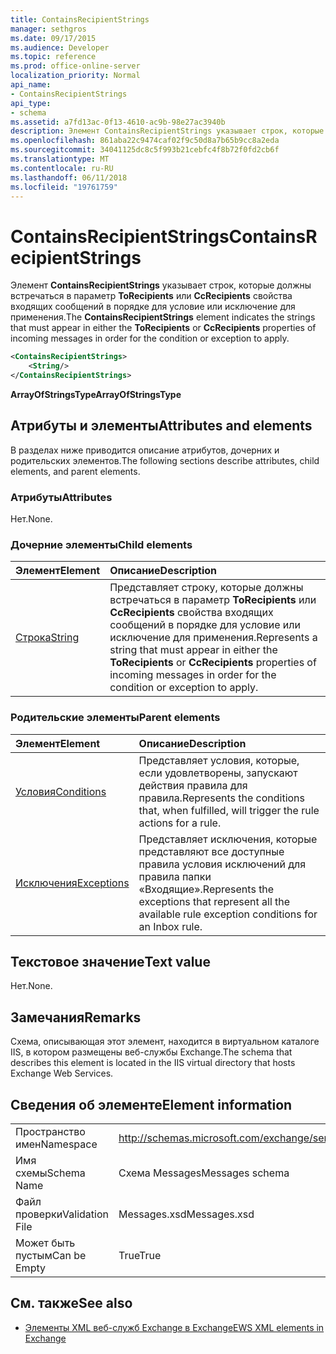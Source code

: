 ```yaml
---
title: ContainsRecipientStrings
manager: sethgros
ms.date: 09/17/2015
ms.audience: Developer
ms.topic: reference
ms.prod: office-online-server
localization_priority: Normal
api_name:
- ContainsRecipientStrings
api_type:
- schema
ms.assetid: a7fd13ac-0f13-4610-ac9b-98e27ac3940b
description: Элемент ContainsRecipientStrings указывает строк, которые должны встречаться в ToRecipients или CcRecipients свойства входящих сообщений в порядке для условие или исключение для применения.
ms.openlocfilehash: 861aba22c9474caf02f9c50d8a7b65b9cc8a2eda
ms.sourcegitcommit: 34041125dc8c5f993b21cebfc4f8b72f0fd2cb6f
ms.translationtype: MT
ms.contentlocale: ru-RU
ms.lasthandoff: 06/11/2018
ms.locfileid: "19761759"
---
```

# <a name="containsrecipientstrings"></a><span data-ttu-id="e1deb-103">ContainsRecipientStrings</span><span class="sxs-lookup"><span data-stu-id="e1deb-103">ContainsRecipientStrings</span></span>

<span data-ttu-id="e1deb-104">Элемент **ContainsRecipientStrings** указывает строк, которые должны встречаться в параметр **ToRecipients** или **CcRecipients** свойства входящих сообщений в порядке для условие или исключение для применения.</span><span class="sxs-lookup"><span data-stu-id="e1deb-104">The **ContainsRecipientStrings** element indicates the strings that must appear in either the **ToRecipients** or **CcRecipients** properties of incoming messages in order for the condition or exception to apply.</span></span> 
  
```XML
<ContainsRecipientStrings>
    <String/>
</ContainsRecipientStrings>
```

 <span data-ttu-id="e1deb-105">**ArrayOfStringsType**</span><span class="sxs-lookup"><span data-stu-id="e1deb-105">**ArrayOfStringsType**</span></span>
## <a name="attributes-and-elements"></a><span data-ttu-id="e1deb-106">Атрибуты и элементы</span><span class="sxs-lookup"><span data-stu-id="e1deb-106">Attributes and elements</span></span>

<span data-ttu-id="e1deb-107">В разделах ниже приводится описание атрибутов, дочерних и родительских элементов.</span><span class="sxs-lookup"><span data-stu-id="e1deb-107">The following sections describe attributes, child elements, and parent elements.</span></span>
  
### <a name="attributes"></a><span data-ttu-id="e1deb-108">Атрибуты</span><span class="sxs-lookup"><span data-stu-id="e1deb-108">Attributes</span></span>

<span data-ttu-id="e1deb-109">Нет.</span><span class="sxs-lookup"><span data-stu-id="e1deb-109">None.</span></span>
  
### <a name="child-elements"></a><span data-ttu-id="e1deb-110">Дочерние элементы</span><span class="sxs-lookup"><span data-stu-id="e1deb-110">Child elements</span></span>

|<span data-ttu-id="e1deb-111">**Элемент**</span><span class="sxs-lookup"><span data-stu-id="e1deb-111">**Element**</span></span>|<span data-ttu-id="e1deb-112">**Описание**</span><span class="sxs-lookup"><span data-stu-id="e1deb-112">**Description**</span></span>|
|:-----|:-----|
|[<span data-ttu-id="e1deb-113">Строка</span><span class="sxs-lookup"><span data-stu-id="e1deb-113">String</span></span>](string.md) <br/> |<span data-ttu-id="e1deb-114">Представляет строку, которые должны встречаться в параметр **ToRecipients** или **CcRecipients** свойства входящих сообщений в порядке для условие или исключение для применения.</span><span class="sxs-lookup"><span data-stu-id="e1deb-114">Represents a string that must appear in either the **ToRecipients** or **CcRecipients** properties of incoming messages in order for the condition or exception to apply.</span></span>  <br/> |
   
### <a name="parent-elements"></a><span data-ttu-id="e1deb-115">Родительские элементы</span><span class="sxs-lookup"><span data-stu-id="e1deb-115">Parent elements</span></span>

|<span data-ttu-id="e1deb-116">**Элемент**</span><span class="sxs-lookup"><span data-stu-id="e1deb-116">**Element**</span></span>|<span data-ttu-id="e1deb-117">**Описание**</span><span class="sxs-lookup"><span data-stu-id="e1deb-117">**Description**</span></span>|
|:-----|:-----|
|[<span data-ttu-id="e1deb-118">Условия</span><span class="sxs-lookup"><span data-stu-id="e1deb-118">Conditions</span></span>](conditions.md) <br/> |<span data-ttu-id="e1deb-119">Представляет условия, которые, если удовлетворены, запускают действия правила для правила.</span><span class="sxs-lookup"><span data-stu-id="e1deb-119">Represents the conditions that, when fulfilled, will trigger the rule actions for a rule.</span></span>  <br/> |
|[<span data-ttu-id="e1deb-120">Исключения</span><span class="sxs-lookup"><span data-stu-id="e1deb-120">Exceptions</span></span>](exceptions.md) <br/> |<span data-ttu-id="e1deb-121">Представляет исключения, которые представляют все доступные правила условия исключений для правила папки «Входящие».</span><span class="sxs-lookup"><span data-stu-id="e1deb-121">Represents the exceptions that represent all the available rule exception conditions for an Inbox rule.</span></span>  <br/> |
   
## <a name="text-value"></a><span data-ttu-id="e1deb-122">Текстовое значение</span><span class="sxs-lookup"><span data-stu-id="e1deb-122">Text value</span></span>

<span data-ttu-id="e1deb-123">Нет.</span><span class="sxs-lookup"><span data-stu-id="e1deb-123">None.</span></span>
  
## <a name="remarks"></a><span data-ttu-id="e1deb-124">Замечания</span><span class="sxs-lookup"><span data-stu-id="e1deb-124">Remarks</span></span>

<span data-ttu-id="e1deb-125">Схема, описывающая этот элемент, находится в виртуальном каталоге IIS, в котором размещены веб-службы Exchange.</span><span class="sxs-lookup"><span data-stu-id="e1deb-125">The schema that describes this element is located in the IIS virtual directory that hosts Exchange Web Services.</span></span>
  
## <a name="element-information"></a><span data-ttu-id="e1deb-126">Сведения об элементе</span><span class="sxs-lookup"><span data-stu-id="e1deb-126">Element information</span></span>

|||
|:-----|:-----|
|<span data-ttu-id="e1deb-127">Пространство имен</span><span class="sxs-lookup"><span data-stu-id="e1deb-127">Namespace</span></span>  <br/> |http://schemas.microsoft.com/exchange/services/2006/messages  <br/> |
|<span data-ttu-id="e1deb-128">Имя схемы</span><span class="sxs-lookup"><span data-stu-id="e1deb-128">Schema Name</span></span>  <br/> |<span data-ttu-id="e1deb-129">Схема Messages</span><span class="sxs-lookup"><span data-stu-id="e1deb-129">Messages schema</span></span>  <br/> |
|<span data-ttu-id="e1deb-130">Файл проверки</span><span class="sxs-lookup"><span data-stu-id="e1deb-130">Validation File</span></span>  <br/> |<span data-ttu-id="e1deb-131">Messages.xsd</span><span class="sxs-lookup"><span data-stu-id="e1deb-131">Messages.xsd</span></span>  <br/> |
|<span data-ttu-id="e1deb-132">Может быть пустым</span><span class="sxs-lookup"><span data-stu-id="e1deb-132">Can be Empty</span></span>  <br/> |<span data-ttu-id="e1deb-133">True</span><span class="sxs-lookup"><span data-stu-id="e1deb-133">True</span></span>  <br/> |
   
## <a name="see-also"></a><span data-ttu-id="e1deb-134">См. также</span><span class="sxs-lookup"><span data-stu-id="e1deb-134">See also</span></span>



- [<span data-ttu-id="e1deb-135">Элементы XML веб-служб Exchange в Exchange</span><span class="sxs-lookup"><span data-stu-id="e1deb-135">EWS XML elements in Exchange</span></span>](ews-xml-elements-in-exchange.md)


